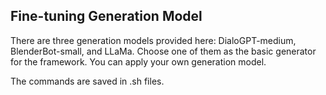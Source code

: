 ## Fine-tuning Generation Model

There are three generation models provided here: DialoGPT-medium, BlenderBot-small, and LLaMa.
Choose one of them as the basic generator for the framework.
You can apply your own generation model.

The commands are saved in .sh files.
